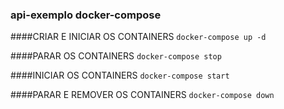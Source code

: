 ### api-exemplo docker-compose

####CRIAR E INICIAR OS CONTAINERS
`docker-compose up -d`

####PARAR OS CONTAINERS
`docker-compose stop`

####INICIAR OS CONTAINERS
`docker-compose start`

####PARAR E REMOVER OS CONTAINERS
`docker-compose down`

